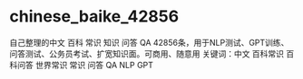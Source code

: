 # chinese_baike_42856
自己整理的中文 百科 常识 知识 问答 QA 42856条，用于NLP测试、GPT训练、问答测试、公务员考试、扩宽知识面。可商用、随意用
关键词：中文 百科常识 百科问答 世界常识 常识 问答 QA NLP GPT
